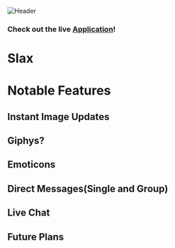 ![Header](https://i.imgur.com/w9bqPgp.png)

### Check out the live [Application](http://slax.us)!

# Slax

# Notable Features

## Instant Image Updates

## Giphys?

## Emoticons

## Direct Messages(Single and Group)

## Live Chat

## Future Plans
